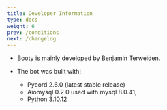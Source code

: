 ```yaml
---
title: Developer Information
type: docs
weight: 6
prev: /conditions
next: /changelog
---
```


- Booty is mainly developed by Benjamin Terweiden.

- The bot was built with:
    - Pycord 2.6.0 (latest stable release)
    - Aiomysql 0.2.0 used with mysql 8.0.41, 
    - Python 3.10.12
